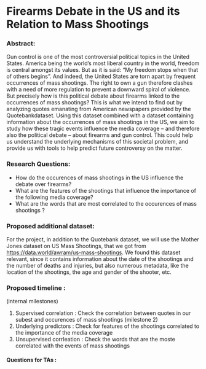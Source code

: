 # Firearms Debate in the US and its Relation to Mass Shootings

### Abstract:
Gun control is one of the most controversial political topics in the United States. America being the world’s most liberal country in the world, freedom is central amongst its values. But as it is said: “My freedom stops when that of others begins”. And indeed, the United States are torn apart by frequent occurrences of mass shootings. The right to own a gun therefore clashes with a need of more regulation to prevent a downward spiral of violence. But precisely how is this political debate about firearms linked to the occurrences of mass shootings? This is what we intend to find out by analyzing quotes emanating from American newspapers provided by the Quotebankdataset. Using this dataset combined with a dataset containing information about the occurrences of mass shootings in the US, we aim to study how these tragic events influence the media coverage – and therefore also the political debate – about firearms and gun control. This could help us understand the underlying mechanisms of this societal problem, and provide us with tools to help predict future controversy on the matter.

### Research Questions: 
- How do the occurences of mass shootings in the US influence the debate over firearms? 
- What are the features of the shootings that influence the importance of the following media coverage? 
- What are the words that are most correlated to the occurences of mass shootings ? 

### Proposed additional dataset:
For the project, in addition to the Quotebank dataset, we will use the Mother Jones dataset on US Mass Shootings, that we got from 
https://data.world/awram/us-mass-shootings. We found this dataset relevant, since it contains information about the date of the shootings and the number of deaths and injuries, but also numerous metadata, like the location of the shootings, the age and gender of the shooter, etc. 


### Proposed timeline : 
(internal milestones)
1. Supervised correlation : Check the correlation between quotes in our subest and occurences of mass shootings (milestone 2)
2. Underlying predictors : Check for features of the shootings correlated to the importance of the media coverage
3. Unsupervised corrleation : Check the words that are the moste correlated with the events of mass shootings

#### Questions for TAs : 
